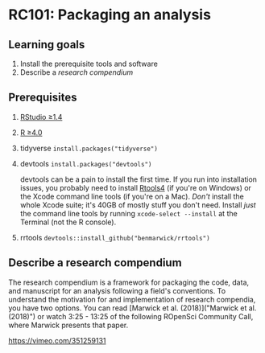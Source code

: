 # RC101: Packaging an analysis

## Learning goals

1.  Install the prerequisite tools and software
2.  Describe a *research compendium*

## Prerequisites

1.  [RStudio ≥1.4](https://www.rstudio.com/products/rstudio/download/)

2.  [R ≥4.0](https://cran.r-project.org/)

3.  tidyverse `install.packages("tidyverse")`

4.  devtools `install.packages("devtools")`

    devtools can be a pain to install the first time. If you run into installation issues, you probably need to install [Rtools4](https://cran.r-project.org/bin/windows/Rtools/) (if you're on Windows) or the Xcode command line tools (if you're on a Mac). *Don't* install the whole Xcode suite; it's 40GB of mostly stuff you don't need. Install *just* the command line tools by running `xcode-select --install` at the Terminal (not the R console).

7.  rrtools `devtools::install_github("benmarwick/rrtools")`

## Describe a research compendium

The research compendium is a framework for packaging the code, data, and manuscript for an analysis following a field's conventions. To understand the motivation for and implementation of research compendia, you have two options. You can read [Marwick et al. (2018)]("Marwick et al. (2018)") or watch 3:25 - 13:25 of the following ROpenSci Community Call, where Marwick presents that paper.

https://vimeo.com/351259131
